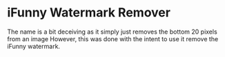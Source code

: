 # iFunny Watermark Remover

The name is a bit deceiving as it simply just removes the bottom 20 pixels from an image
However, this was done with the intent to use it remove the iFunny watermark.